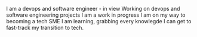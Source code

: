 I am a devops and software engineer - in view
Working on devops and software engineering projects
I am a work in progress
I am on my way to becoming a tech SME
I am learning, grabbing every knowlegde I can get to fast-track my transition to tech. 

